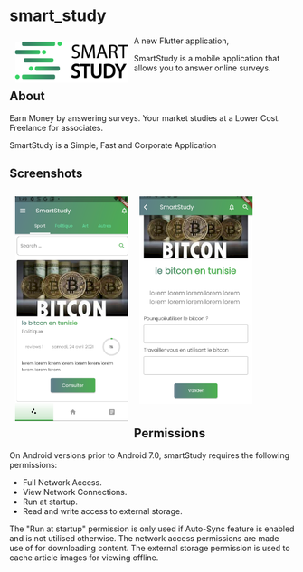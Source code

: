 # smart_study

<img src="/assets/logo.png" align="left"
width="200" hspace="10" vspace="10">

A new Flutter application,

SmartStudy is a mobile application that allows you to answer online surveys.

## About

Earn Money by answering surveys.
Your market studies at a Lower Cost.
Freelance for associates.

SmartStudy is a Simple, Fast and Corporate Application

## Screenshots


<img src="/assets/cap1.PNG" align="left"
width="200"
    hspace="10" vspace="10">
<img src="/assets/cap2.PNG" align="center"
width="200"
    hspace="10" vspace="10">
    

## Permissions

On Android versions prior to Android 7.0, smartStudy requires the following permissions:

- Full Network Access.
- View Network Connections.
- Run at startup.
- Read and write access to external storage.

The "Run at startup" permission is only used if Auto-Sync feature is enabled and is not utilised otherwise. The network access permissions are made use of for downloading content. The external storage permission is used to cache article images for viewing offline.
